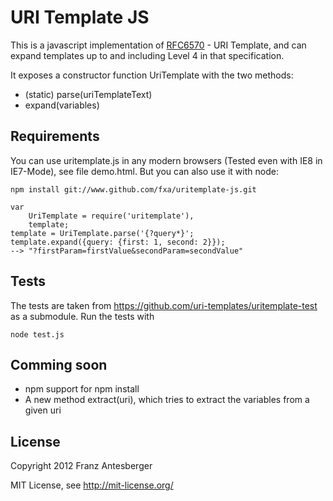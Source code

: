 URI Template JS
===============

This is a javascript implementation of [RFC6570](http://tools.ietf.org/html/rfc6570) - URI Template,
and can expand templates up to and including Level 4 in that specification.

It exposes a constructor function UriTemplate with the two methods:

* (static) parse(uriTemplateText)
* expand(variables)

Requirements
------------

You can use uritemplate.js in any modern browsers (Tested even with IE8 in IE7-Mode), see file demo.html.
But you can also use it with node:

    npm install git://www.github.com/fxa/uritemplate-js.git

    var
        UriTemplate = require('uritemplate'),
        template;
    template = UriTemplate.parse('{?query*}';
    template.expand({query: {first: 1, second: 2}});
    --> "?firstParam=firstValue&secondParam=secondValue"

Tests
-----

The tests are taken from https://github.com/uri-templates/uritemplate-test as a submodule.
Run the tests with

    node test.js

Comming soon
------------

* npm support for npm install
* A new method extract(uri), which tries to extract the variables from a given uri

License
-------
Copyright 2012 Franz Antesberger

MIT License, see http://mit-license.org/
